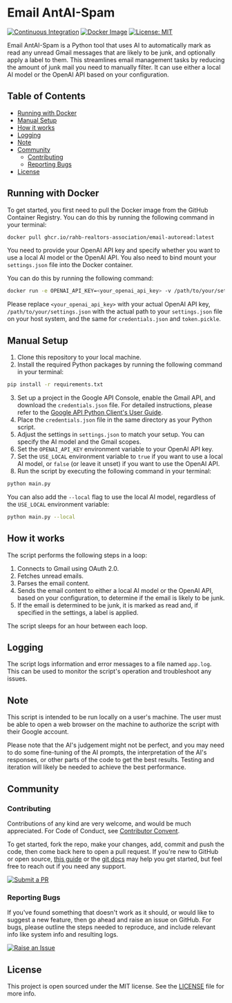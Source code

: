 # Email AntAI-Spam

[![Continuous Integration](https://github.com/RAHB-REALTORS-Association/email-autoread/actions/workflows/python-app.yml/badge.svg)](https://github.com/RAHB-REALTORS-Association/email-autoread/actions/workflows/python-app.yml)
[![Docker Image](https://github.com/RAHB-REALTORS-Association/email-autoread/actions/workflows/docker-image.yml/badge.svg)](https://github.com/RAHB-REALTORS-Association/email-autoread/actions/workflows/docker-image.yml)
[![License: MIT](https://img.shields.io/badge/License-MIT-yellow.svg)](https://opensource.org/licenses/MIT)

Email AntAI-Spam is a Python tool that uses AI to automatically mark as read any unread Gmail messages that are likely to be junk, and optionally apply a label to them. This streamlines email management tasks by reducing the amount of junk mail you need to manually filter. It can use either a local AI model or the OpenAI API based on your configuration.

## Table of Contents
- [Running with Docker](#running-with-docker)
- [Manual Setup](#manual-setup)
- [How it works](#how-it-works)
- [Logging](#logging)
- [Note](#note)
- [Community](#community)
  - [Contributing](#contributing)
  - [Reporting Bugs](#reporting-bugs)
- [License](#license)

## Running with Docker

To get started, you first need to pull the Docker image from the GitHub Container Registry. You can do this by running the following command in your terminal:

```bash
docker pull ghcr.io/rahb-realtors-association/email-autoread:latest
```

You need to provide your OpenAI API key and specify whether you want to use a local AI model or the OpenAI API. You also need to bind mount your `settings.json` file into the Docker container. 

You can do this by running the following command:

```bash
docker run -e OPENAI_API_KEY=<your_openai_api_key> -v /path/to/your/settings.json:/app/settings.json -v /path/to/your/credentials.json:/app/credentials.json -v /path/to/your/tocken.pickle:/app/token.pickle ghcr.io/rahb-realtors-association/email-autoread:latest
```

Please replace `<your_openai_api_key>` with your actual OpenAI API key, `/path/to/your/settings.json` with the actual path to your `settings.json` file on your host system, and the same for `credentials.json` and `token.pickle`.

## Manual Setup

1. Clone this repository to your local machine.
2. Install the required Python packages by running the following command in your terminal:
```bash
pip install -r requirements.txt
```
3. Set up a project in the Google API Console, enable the Gmail API, and download the `credentials.json` file. For detailed instructions, please refer to the [Google API Python Client's User Guide](https://googleapis.github.io/google-api-python-client/docs/).
4. Place the `credentials.json` file in the same directory as your Python script.
5. Adjust the settings in `settings.json` to match your setup. You can specify the AI model and the Gmail scopes.
6. Set the `OPENAI_API_KEY` environment variable to your OpenAI API key.
7. Set the `USE_LOCAL` environment variable to `true` if you want to use a local AI model, or `false` (or leave it unset) if you want to use the OpenAI API.
8. Run the script by executing the following command in your terminal:
```bash
python main.py
```

You can also add the `--local` flag to use the local AI model, regardless of the `USE_LOCAL` environment variable:

```bash
python main.py --local
```

## How it works

The script performs the following steps in a loop:

1. Connects to Gmail using OAuth 2.0.
2. Fetches unread emails.
3. Parses the email content.
4. Sends the email content to either a local AI model or the OpenAI API, based on your configuration, to determine if the email is likely to be junk.
5. If the email is determined to be junk, it is marked as read and, if specified in the settings, a label is applied.

The script sleeps for an hour between each loop.

## Logging

The script logs information and error messages to a file named `app.log`. This can be used to monitor the script's operation and troubleshoot any issues.

## Note

This script is intended to be run locally on a user's machine. The user must be able to open a web browser on the machine to authorize the script with their Google account.

Please note that the AI's judgement might not be perfect, and you may need to do some fine-tuning of the AI prompts, the interpretation of the AI's responses, or other parts of the code to get the best results. Testing and iteration will likely be needed to achieve the best performance.

## Community

### Contributing

Contributions of any kind are very welcome, and would be much appreciated. For Code of Conduct, see [Contributor Convent](https://www.contributor-covenant.org/version/2/1/code_of_conduct/).

To get started, fork the repo, make your changes, add, commit and push the code, then come back here to open a pull request. If you're new to GitHub or open source, [this guide](https://www.freecodecamp.org/news/how-to-make-your-first-pull-request-on-github-3#let-s-make-our-first-pull-request-) or the [git docs](https://docs.github.com/en/pull-requests/collaborating-with-pull-requests/proposing-changes-to-your-work-with-pull-requests/creating-a-pull-request) may help you get started, but feel free to reach out if you need any support.

[![Submit a
PR](https://img.shields.io/badge/Submit_a_PR-GitHub-%23060606?style=for-the-badge&logo=github&logoColor=fff)](https://github.com/RAHB-REALTORS-Association/email-autoread/compare)

### Reporting Bugs

If you've found something that doesn't work as it should, or would like to suggest a new feature, then go ahead and raise an issue on GitHub. For bugs, please outline the steps needed to reproduce, and include relevant info like system info and resulting logs.

[![Raise an
Issue](https://img.shields.io/badge/Raise_an_Issue-GitHub-%23060606?style=for-the-badge&logo=github&logoColor=fff)](https://github.com/RAHB-REALTORS-Association/email-autoread/issues/new/choose)

## License
This project is open sourced under the MIT license. See the [LICENSE](LICENSE) file for more info.